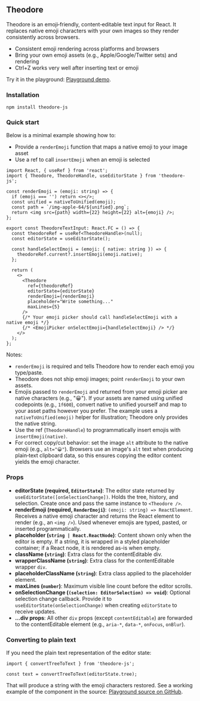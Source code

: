 ## Theodore

Theodore is an emoji‑friendly, content‑editable text input for React. It replaces native emoji characters with your own images so they render consistently across browsers.

- Consistent emoji rendering across platforms and browsers
- Bring your own emoji assets (e.g., Apple/Google/Twitter sets) and rendering
- Ctrl+Z works very well after inserting text or emoji

Try it in the playground: [Playground demo](https://playground.theodore-js.dev).

### Installation

```
npm install theodore-js
```

### Quick start

Below is a minimal example showing how to:

- Provide a `renderEmoji` function that maps a native emoji to your image asset
- Use a ref to call `insertEmoji` when an emoji is selected

```tsx
import React, { useRef } from 'react';
import { Theodore, TheodoreHandle, useEditorState } from 'theodore-js';

const renderEmoji = (emoji: string) => {
  if (emoji === '') return <></>;
  const unified = nativeToUnified(emoji);
  const path = `/img-apple-64/${unified}.png`;
  return <img src={path} width={22} height={22} alt={emoji} />;
};

export const TheodoreTextInput: React.FC = () => {
  const theodoreRef = useRef<TheodoreHandle>(null);
  const editorState = useEditorState();

  const handleSelectEmoji = (emoji: { native: string }) => {
    theodoreRef.current?.insertEmoji(emoji.native);
  };

  return (
    <>
      <Theodore
        ref={theodoreRef}
        editorState={editorState}
        renderEmoji={renderEmoji}
        placeholder="Write something..."
        maxLines={5}
      />
      {/* Your emoji picker should call handleSelectEmoji with a native emoji */}
      {/* <EmojiPicker onSelectEmoji={handleSelectEmoji} /> */}
    </>
  );
};
```

Notes:

- `renderEmoji` is required and tells Theodore how to render each emoji you type/paste.
- Theodore does not ship emoji images; point `renderEmoji` to your own assets.
- Emojis passed to `renderEmoji` and returned from your emoji picker are native characters (e.g., "😀"). If your assets are named using unified codepoints (e.g., `1f600`), convert native to unified yourself and map to your asset paths however you prefer. The example uses a `nativeToUnified(emoji)` helper for illustration; Theodore only provides the native string.
- Use the ref (`TheodoreHandle`) to programmatically insert emojis with `insertEmoji(native)`.
- For correct copy/cut behavior: set the image `alt` attribute to the native emoji (e.g., `alt="😀"`). Browsers use an image's `alt` text when producing plain‑text clipboard data, so this ensures copying the editor content yields the emoji character.

### Props

- **editorState (required, `EditorState`)**: The editor state returned by `useEditorState([onSelectionChange])`. Holds the tree, history, and selection. Create once and pass the same instance to `<Theodore />`.
- **renderEmoji (required, `RenderEmoji`)**: `(emoji: string) => ReactElement`. Receives a native emoji character and returns the React element to render (e.g., an `<img />`). Used whenever emojis are typed, pasted, or inserted programmatically.
- **placeholder (`string | React.ReactNode`)**: Content shown only when the editor is empty. If a string, it is wrapped in a styled placeholder container; if a React node, it is rendered as-is when empty.
- **className (`string`)**: Extra class for the contentEditable div.
- **wrapperClassName (`string`)**: Extra class for the contentEditable wrapper `div`.
- **placeholderClassName (`string`)**: Extra class applied to the placeholder element.
- **maxLines (`number`)**: Maximum visible line count before the editor scrolls.
- **onSelectionChange (`(selection: EditorSelection) => void`)**: Optional selection change callback. Provide it to `useEditorState(onSelectionChange)` when creating `editorState` to receive updates.
- **...div props**: All other `div` props (except `contentEditable`) are forwarded to the contentEditable element (e.g., `aria-*`, `data-*`, `onFocus`, `onBlur`).

### Converting to plain text

If you need the plain text representation of the editor state:

```tsx
import { convertTreeToText } from 'theodore-js';

const text = convertTreeToText(editorState.tree);
```

That will produce a string with the emoji characters restored.
See a working example of the component in the source: [Playground source on GitHub](https://github.com/fatemehkarimi/theodore/tree/master/playground).
